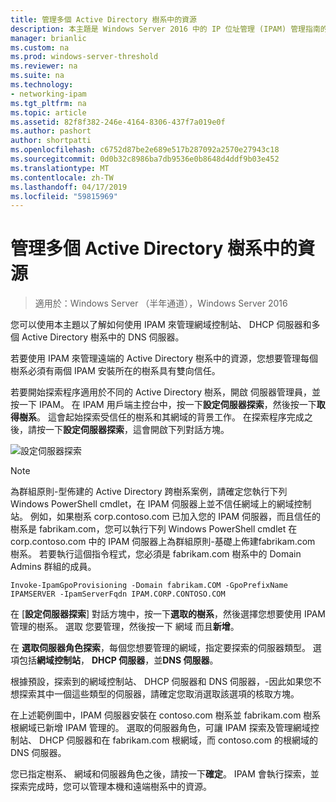 ```yaml
---
title: 管理多個 Active Directory 樹系中的資源
description: 本主題是 Windows Server 2016 中的 IP 位址管理 (IPAM) 管理指南的一部分。
manager: brianlic
ms.custom: na
ms.prod: windows-server-threshold
ms.reviewer: na
ms.suite: na
ms.technology:
- networking-ipam
ms.tgt_pltfrm: na
ms.topic: article
ms.assetid: 82f8f382-246e-4164-8306-437f7a019e0f
ms.author: pashort
author: shortpatti
ms.openlocfilehash: c6752d87be2e689e517b287092a2570e27943c18
ms.sourcegitcommit: 0d0b32c8986ba7db9536e0b8648d4ddf9b03e452
ms.translationtype: MT
ms.contentlocale: zh-TW
ms.lasthandoff: 04/17/2019
ms.locfileid: "59815969"
---
```

# <a name="manage-resources-in-multiple-active-directory-forests"></a>管理多個 Active Directory 樹系中的資源

>適用於：Windows Server （半年通道），Windows Server 2016

您可以使用本主題以了解如何使用 IPAM 來管理網域控制站、 DHCP 伺服器和多個 Active Directory 樹系中的 DNS 伺服器。  
  
若要使用 IPAM 來管理遠端的 Active Directory 樹系中的資源，您想要管理每個樹系必須有兩個 IPAM 安裝所在的樹系具有雙向信任。  
  
若要開始探索程序適用於不同的 Active Directory 樹系，開啟 伺服器管理員，並按一下 IPAM。 在 IPAM 用戶端主控台中，按一下**設定伺服器探索**，然後按一下**取得樹系**。 這會起始探索受信任的樹系和其網域的背景工作。 在探索程序完成之後，請按一下**設定伺服器探索**，這會開啟下列對話方塊。  
  
![設定伺服器探索](../../media/Manage-Resources-in-Multiple-Active-Directory-Forests/ipam_serverdiscovery.jpg)  

>[!NOTE]
>為群組原則\-型佈建的 Active Directory 跨樹系案例，請確定您執行下列 Windows PowerShell cmdlet，在 IPAM 伺服器上並不信任網域上的網域控制站。 例如，如果樹系 corp.contoso.com 已加入您的 IPAM 伺服器，而且信任的樹系是 fabrikam.com，您可以執行下列 Windows PowerShell cmdlet 在 corp.contoso.com 中的 IPAM 伺服器上為群組原則\-基礎上佈建fabrikam.com 樹系。 若要執行這個指令程式，您必須是 fabrikam.com 樹系中的 Domain Admins 群組的成員。

    
    Invoke-IpamGpoProvisioning -Domain fabrikam.COM -GpoPrefixName IPAMSERVER -IpamServerFqdn IPAM.CORP.CONTOSO.COM
    

在 [**設定伺服器探索**] 對話方塊中，按一下**選取的樹系**，然後選擇您想要使用 IPAM 管理的樹系。 選取 您要管理，然後按一下 網域 而且**新增**。

在 **選取伺服器角色探索**，每個您想要管理的網域，指定要探索的伺服器類型。 選項包括**網域控制站**， **DHCP 伺服器**，並**DNS 伺服器**。

根據預設，探索到的網域控制站、 DHCP 伺服器和 DNS 伺服器，-因此如果您不想探索其中一個這些類型的伺服器，請確定您取消選取該選項的核取方塊。

在上述範例圖中，IPAM 伺服器安裝在 contoso.com 樹系並 fabrikam.com 樹系根網域已新增 IPAM 管理的。 選取的伺服器角色，可讓 IPAM 探索及管理網域控制站、 DHCP 伺服器和在 fabrikam.com 根網域，而 contoso.com 的根網域的 DNS 伺服器。

您已指定樹系、 網域和伺服器角色之後，請按一下**確定**。 IPAM 會執行探索，並探索完成時，您可以管理本機和遠端樹系中的資源。
